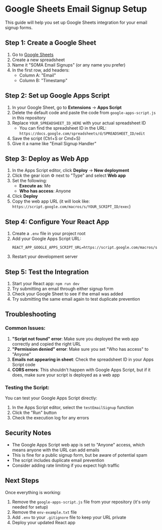 # Google Sheets Email Signup Setup

This guide will help you set up Google Sheets integration for your email signup forms.

## Step 1: Create a Google Sheet

1. Go to [Google Sheets](https://sheets.google.com)
2. Create a new spreadsheet
3. Name it "SOMA Email Signups" (or any name you prefer)
4. In the first row, add headers:
   - Column A: "Email"
   - Column B: "Timestamp"

## Step 2: Set up Google Apps Script

1. In your Google Sheet, go to **Extensions** → **Apps Script**
2. Delete the default code and paste the code from `google-apps-script.js` in this repository
3. Replace `YOUR_SPREADSHEET_ID_HERE` with your actual spreadsheet ID
   - You can find the spreadsheet ID in the URL: `https://docs.google.com/spreadsheets/d/SPREADSHEET_ID/edit`
4. Save the script (Ctrl+S or Cmd+S)
5. Give it a name like "Email Signup Handler"

## Step 3: Deploy as Web App

1. In the Apps Script editor, click **Deploy** → **New deployment**
2. Click the gear icon ⚙️ next to "Type" and select **Web app**
3. Set the following:
   - **Execute as**: Me
   - **Who has access**: Anyone
4. Click **Deploy**
5. Copy the web app URL (it will look like: `https://script.google.com/macros/s/YOUR_SCRIPT_ID/exec`)

## Step 4: Configure Your React App

1. Create a `.env` file in your project root
2. Add your Google Apps Script URL:
   ```
   REACT_APP_GOOGLE_APPS_SCRIPT_URL=https://script.google.com/macros/s/YOUR_SCRIPT_ID/exec
   ```
3. Restart your development server

## Step 5: Test the Integration

1. Start your React app: `npm run dev`
2. Try submitting an email through either signup form
3. Check your Google Sheet to see if the email was added
4. Try submitting the same email again to test duplicate prevention

## Troubleshooting

### Common Issues:

1. **"Script not found" error**: Make sure you deployed the web app correctly and copied the right URL
2. **"Permission denied" error**: Make sure you set "Who has access" to "Anyone"
3. **Emails not appearing in sheet**: Check the spreadsheet ID in your Apps Script code
4. **CORS errors**: This shouldn't happen with Google Apps Script, but if it does, make sure your script is deployed as a web app

### Testing the Script:

You can test your Google Apps Script directly:
1. In the Apps Script editor, select the `testEmailSignup` function
2. Click the "Run" button
3. Check the execution log for any errors

## Security Notes

- The Google Apps Script web app is set to "Anyone" access, which means anyone with the URL can add emails
- This is fine for a public signup form, but be aware of potential spam
- The script includes duplicate email prevention
- Consider adding rate limiting if you expect high traffic

## Next Steps

Once everything is working:
1. Remove the `google-apps-script.js` file from your repository (it's only needed for setup)
2. Remove the `env-example.txt` file
3. Add `.env` to your `.gitignore` file to keep your URL private
4. Deploy your updated React app